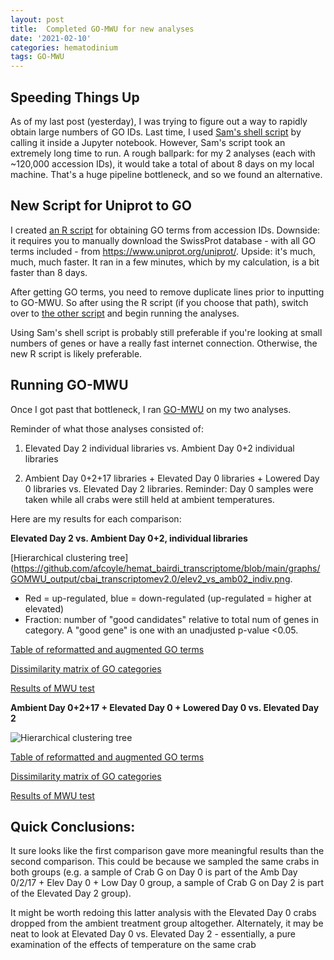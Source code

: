 ```yaml
---
layout: post
title:  Completed GO-MWU for new analyses
date: '2021-02-10'
categories: hematodinium
tags: GO-MWU
---
```


## Speeding Things Up

As of my last post (yesterday), I was trying to figure out a way to rapidly obtain large numbers of GO IDs. Last time, I used [Sam's shell script](https://github.com/RobertsLab/code/blob/master/script-box/uniprot2go.sh) by calling it inside a Jupyter notebook. However, Sam's script took an extremely long time to run. A rough ballpark: for my 2 analyses (each with ~120,000 accession IDs), it would take a total of about 8 days on my local machine. That's a huge pipeline bottleneck, and so we found an alternative.

## New Script for Uniprot to GO

I created [an R script](https://github.com/afcoyle/hemat_bairdi_transcriptome/blob/main/scripts/1_3_uniprot_to_GO.Rmd) for obtaining GO terms from accession IDs. Downside: it requires you to manually download the SwissProt database - with all GO terms included - from https://www.uniprot.org/uniprot/. Upside: it's much, much, much faster. It ran in a few minutes, which by my calculation, is a bit faster than 8 days.

After getting GO terms, you need to remove duplicate lines prior to inputting to GO-MWU. So after using the R script (if you choose that path), switch over to [the other script](https://github.com/afcoyle/hemat_bairdi_transcriptome/blob/main/scripts/1_4_eliminate_duplicates.ipynb) and begin running the analyses. 

Using Sam's shell script is probably still preferable if you're looking at small numbers of genes or have a really fast internet connection. Otherwise, the new R script is likely preferable.

## Running GO-MWU

Once I got past that bottleneck, I ran [GO-MWU](https://github.com/z0on/GO_MWU) on my two analyses. 

Reminder of what those analyses consisted of:

1. Elevated Day 2 individual libraries vs. Ambient Day 0+2 individual libraries

2. Ambient Day 0+2+17 libraries + Elevated Day 0 libraries + Lowered Day 0 libraries vs. Elevated Day 2 libraries. Reminder: Day 0 samples were taken while all crabs were still held at ambient temperatures.

Here are my results for each comparison:

**Elevated Day 2 vs. Ambient Day 0+2, individual libraries**

[Hierarchical clustering tree](https://github.com/afcoyle/hemat_bairdi_transcriptome/blob/main/graphs/GOMWU_output/cbai_transcriptomev2.0/elev2_vs_amb02_indiv.png.
- Red = up-regulated, blue = down-regulated (up-regulated = higher at elevated)
- Fraction: number of "good candidates" relative to total num of genes in category. A "good gene" is one with an unadjusted p-value <0.05.

[Table of reformatted and augmented GO terms](https://github.com/afcoyle/hemat_bairdi_transcriptome/blob/main/output/GO-MWU_output/cbai_transcriptomev2.0/elev2_vs_amb02_indiv/BP_cbai2.0_elev2_vs_amb02_indiv_l2FC.csv)

[Dissimilarity matrix of GO categories](https://github.com/afcoyle/hemat_bairdi_transcriptome/blob/main/output/GO-MWU_output/cbai_transcriptomev2.0/elev2_vs_amb02_indiv/dissim_BP_cbai2.0_elev2_vs_amb02_indiv_l2FC.txt)

[Results of MWU test](https://github.com/afcoyle/hemat_bairdi_transcriptome/blob/main/output/GO-MWU_output/cbai_transcriptomev2.0/elev2_vs_amb02_indiv/MWU_BP_cbai2.0_elev2_vs_amb02_indiv_l2FC.csv)

**Ambient Day 0+2+17 + Elevated Day 0 + Lowered Day 0 vs. Elevated Day 2**

![Hierarchical clustering tree](https://raw.githubusercontent.com/afcoyle/hemat_bairdi_transcriptome/main/graphs/GOMWU_output/cbai_transcriptomev2.0/amb0217_elev0_low0_vselev2.png)

[Table of reformatted and augmented GO terms](https://github.com/afcoyle/hemat_bairdi_transcriptome/blob/main/output/GO-MWU_output/cbai_transcriptomev2.0/amb0217_elev0_low0_vs_elev2/BP_cbai2.0_amb0217_elev0_low0_vs_elev2_l2FC.csv)

[Dissimilarity matrix of GO categories](https://github.com/afcoyle/hemat_bairdi_transcriptome/blob/main/output/GO-MWU_output/cbai_transcriptomev2.0/amb0217_elev0_low0_vs_elev2/dissim_BP_cbai2.0_amb0217_elev0_low0_vs_elev2_l2FC.txt)

[Results of MWU test](https://github.com/afcoyle/hemat_bairdi_transcriptome/blob/main/output/GO-MWU_output/cbai_transcriptomev2.0/amb0217_elev0_low0_vs_elev2/MWU_BP_cbai2.0_amb0217_elev0_low0_vs_elev2_l2FC.csv)

## Quick Conclusions:

It sure looks like the first comparison gave more meaningful results than the second comparison. This could be because we sampled the same crabs in both groups (e.g. a sample of Crab G on Day 0 is part of the Amb Day 0/2/17 + Elev Day 0 + Low Day 0 group, a sample of Crab G on Day 2 is part of the Elevated Day 2 group).

It might be worth redoing this latter analysis with the Elevated Day 0 crabs dropped from the ambient treatment group altogether. Alternately, it may be neat to look at Elevated Day 0 vs. Elevated Day 2 - essentially, a pure examination of the effects of temperature on the same crab
